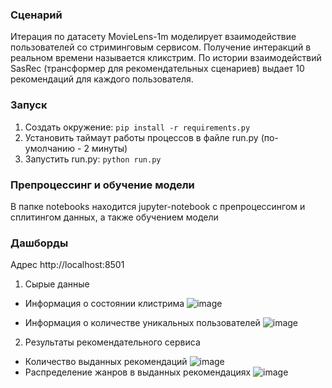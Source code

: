 ### Сценарий
Итерация по датасету MovieLens-1m моделирует взаимодействие пользователей со стриминговым сервисом. Получение интеракций в реальном времени называется кликстрим. 
По истории взаимодействий SasRec (трансформер для рекомендательных сценариев) выдает 10 рекомендаций для каждого пользователя.

### Запуск
1. Создать окружение: `pip install -r requirements.py`
2. Установить таймаут работы процессов в файле run.py (по-умолчанию - 2 минуты)
3. Запустить run.py: `python run.py`

### Препроцессинг и обучение модели
В папке notebooks находится jupyter-notebook с препроцессингом и сплитингом данных, а также обучением модели

### Дашборды
Адрес http://localhost:8501
1. Сырые данные
- Информация о состоянии клистрима
![image](https://github.com/user-attachments/assets/c40f27a9-da4d-4da0-ad5c-0a4890098198)

- Информация о количестве уникальных пользователей
![image](https://github.com/user-attachments/assets/7f99373a-4bb2-4b1d-86f4-ac30bff9fdce)

2. Результаты рекомендательного сервиса
- Количество выданных рекомендаций
![image](https://github.com/user-attachments/assets/6f0f282d-52fe-410e-b603-0b9ba67aac14)
- Распределение жанров в выданных рекомендациях
 ![image](https://github.com/user-attachments/assets/cf7d6738-4d27-4159-86c7-14dda5dc11d1)

